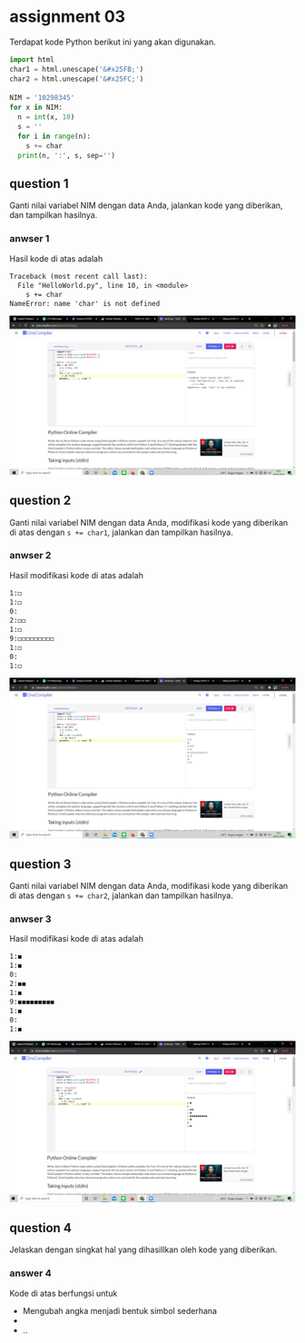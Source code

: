 # assignment 03
Terdapat kode Python berikut ini yang akan digunakan.
```python
import html
char1 = html.unescape('&#x25FB;')
char2 = html.unescape('&#x25FC;')

NIM = '10298345'
for x in NIM:
  n = int(x, 10)
  s = ''
  for i in range(n):
    s += char
  print(n, ':', s, sep='')
```

## question 1
Ganti nilai variabel NIM dengan data Anda, jalankan kode yang diberikan, dan tampilkan hasilnya.

### anwser 1
Hasil kode di atas adalah
```
Traceback (most recent call last):
  File "HelloWorld.py", line 10, in <module>
    s += char
NameError: name 'char' is not defined
```
![alt_text](https://github.com/ErvandyR/fi3201-01-2021-2/blob/main/assignments/03/10219101/1.jpg)


## question 2
Ganti nilai variabel NIM dengan data Anda, modifikasi kode yang diberikan di atas dengan `s += char1`, jalankan dan tampilkan hasilnya.

### anwser 2
Hasil modifikasi kode di atas adalah
```
1:◻
1:◻
0:
2:◻◻
1:◻
9:◻◻◻◻◻◻◻◻◻
1:◻
0:
1:◻
```
![alt_text](https://github.com/ErvandyR/fi3201-01-2021-2/blob/main/assignments/03/10219101/2.jpg)

## question 3
Ganti nilai variabel NIM dengan data Anda, modifikasi kode yang diberikan di atas dengan `s += char2`, jalankan dan tampilkan hasilnya.

### anwser 3
Hasil modifikasi kode di atas adalah
```
1:◼
1:◼
0:
2:◼◼
1:◼
9:◼◼◼◼◼◼◼◼◼
1:◼
0:
1:◼
```
![alt_tex](https://github.com/ErvandyR/fi3201-01-2021-2/blob/main/assignments/03/10219101/3.jpg)

## question 4
Jelaskan dengan singkat hal yang dihasillkan oleh kode yang diberikan.

### answer 4
Kode di atas berfungsi untuk
+ Mengubah angka menjadi bentuk simbol sederhana
+ 
+ ..

